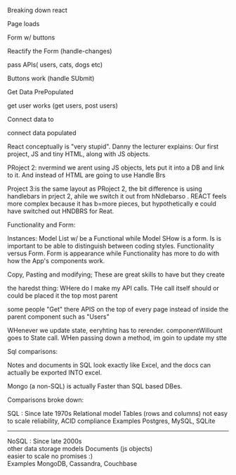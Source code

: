 Breaking down react





Page loads

Form w/ buttons

Reactify the Form (handle-changes)

pass APIs( users, cats, dogs etc)

Buttons work (handle SUbmit)

Get Data PrePopulated

get user works (get users, post users)

Connect data to 

connect data populated


React conceptually is "very stupid". Danny the lecturer explains: Our first project, JS and tiny HTML, along with JS objects.

PRoject 2: nvermind we arent using JS objects, lets put it into a DB and link to it. 
And instead of HTML are going to use Handle Brs


Project 3:is the same layout as PRoject 2, the bit difference is using handlebars in prject 2, ahile we switch it out from hNdlebarso . REACT feels more complex because it has b=more pieces, but hypothetically e could have switched out HNDBRS for Reat.

Functionality and Form:

Instances:
Model List w/ be a Functional 
while
Model SHow is a form. Is is important to be able to distinguish between coding styles. Functionality versus Form. Form is appearance while Functionality has more to do with how the App's components work. 


Copy, Pasting and modifying; 
These are great skills to have but they create


the haredst thing: WHere do I make my API calls. THe call itself should or could be placed it the top most parent 

some people "Get" there APIS on the top of every page instead of inside the parent component such as "Users"


WHenever we update state, eeryhting has to rerender. componentWillount goes to State call. WHen passing down a method, im goin to update my stte


Sql comparisons:

Notes and documents in SQL look exactly like Excel, and the docs can actually be exported INTO excel. 

Mongo (a non-SQL) is actually Faster than SQL based DBes. 

Comparisons broke down:

SQL :  Since late 1970s
Relational model
Tables (rows and columns)
not easy to scale
reliability, ACID compliance
Examples Postgres, MySQL, SQLite

***************************************************

NoSQL  : Since late 2000s            	
other data storage models
Documents (js objects)	
easier to scale	
no promises :)	
Examples MongoDB, Cassandra, Couchbase

